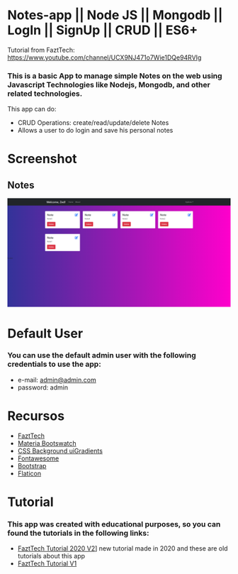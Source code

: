# Notes-app || Node JS || Mongodb || LogIn || SignUp || CRUD || ES6+

Tutorial from FaztTech: https://www.youtube.com/channel/UCX9NJ471o7Wie1DQe94RVIg

### This is a basic App to manage simple Notes on the web using Javascript Technologies like Nodejs, Mongodb, and other related technologies.

This app can do:

- CRUD Operations: create/read/update/delete Notes
- Allows a user to do login and save his personal notes

# Screenshot
## Notes
![all-notes view](/readme_docs/allnotes.png)

# Default User

### You can use the default admin user with the following credentials to use the app:

- e-mail: admin@admin.com
- password: admin

# Recursos

- [FaztTech](https://github.com/FaztTech/nodejs-notes-app)
- [Materia Bootswatch](https://www.bootstrapcdn.com/bootswatch/)
- [CSS Background uiGradients](https://uigradients.com/#Dull)
- [Fontawesome](https://fontawesome.com/)
- [Bootstrap](https://getbootstrap.com/)
- [Flaticon](https://www.flaticon.es/)

# Tutorial

### This app was created with educational purposes, so you can found the tutorials in the following links:
 
- [FaztTech Tutorial 2020 V2](https://www.youtube.com/playlist?list=PLo5lAe9kQrwqUEXK7oQbzv63KsdODzuAy)] new tutorial made in 2020 and these are old tutorials about this app
- [FaztTech Tutorial V1](https://youtu.be/-bI0diefasA)